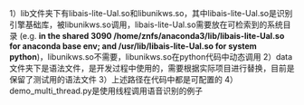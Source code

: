 1）lib文件夹下有libais-lite-Ual.so和libunikws.so，其中libais-lite-Ual.so是识别引擎基础库，被libunikws.so调用，libais-lite-Ual.so需要放在可检索到的系统目录 (e.g. **in the shared 3090 /home/znfs/anaconda3/lib/libais-lite-Ual.so for anaconda base env; and /usr/lib/libais-lite-Ual.so for system python**)，libunikws.so不需要，libunikws.so在python代码中动态调用
2）data文件夹下是语法文件，是开发过程中使用的，需要根据实际项目进行替换，目前是保留了测试用的语法文件
3）上述路径在代码中都是可配置的
4）demo_multi_thread.py是使用线程调用语音识别的例子
